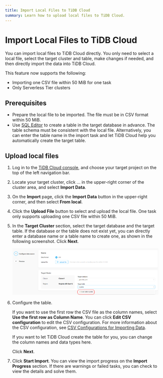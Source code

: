 ```yaml
---
title: Import Local Files to TiDB Cloud
summary: Learn how to upload local files to TiDB Cloud.
---
```


# Import Local Files to TiDB Cloud

You can import local files to TiDB Cloud directly. You only need to select a local file, select the target cluster and table, make changes if needed, and then directly import the data into TiDB Cloud.

This feature now supports the following:

- Importing one CSV file within 50 MiB for one task
- Only Serverless Tier clusters

## Prerequisites

- Prepare the local file to be imported. The file must be in CSV format within 50 MiB.
- Use [SQL Editor](/develop/dev-guide-tidb-crud-sql.md#explore-sql-with-tidb) to create a table in the target database in advance. The table schema must be consistent with the local file. Alternatively, you can enter the table name in the import task and let TiDB Cloud help you automatically create the target table.

## Upload local files

1. Log in to the [TiDB Cloud console](https://tidbcloud.com/console/clusters), and choose your target project on the top of the left navigation bar.

2. Locate your target cluster, click ... in the upper-right corner of the cluster area, and select **Import Data**.

3. On the **Import** page, click the **Import Data** button in the upper-right corner, and then select **From local**.

4. Click the **Upload File** button to select and upload the local file. One task only supports uploading one CSV file within 50 MiB.

5. In the **Target Cluster** section, select the target database and the target table. If the database or the table does not exist yet, you can directly enter a database name or a table name to create one, as shown in the following screenshot. Click **Next**.

    ![Upload local files](/media/tidb-cloud/tidb-cloud-upload-local-files.png)

6. Configure the table.

    If you want to use the first row the CSV file as the column names, select **Use the first row as Column Name**. You can click **Edit CSV configuration** to edit the CSV configuration. For more information about the CSV configuration, see [CSV Configurations for Importing Data](/tidb-cloud/csv-config-for-import-data.md).

    If you want to let TiDB Cloud create the table for you, you can change the column names and data types here.

    Click **Next**.

7. Click **Start Import**. You can view the import progress on the **Import Progress** section. If there are warnings or failed tasks, you can check to view the details and solve them.
